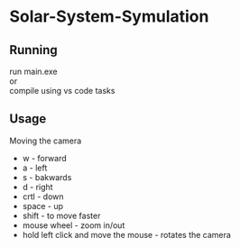 # Solar-System-Symulation


## Running

run main.exe  
or  
compile using vs code tasks

## Usage 

Moving the camera
* w - forward
* a - left
* s - bakwards
* d - right
* crtl - down
* space - up
* shift - to move faster 
* mouse wheel - zoom in/out
* hold left click and move the mouse - rotates the camera
